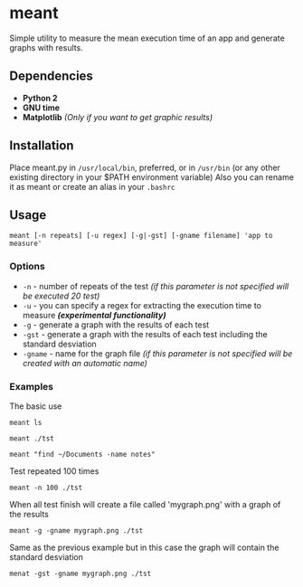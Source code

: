 meant
=====

Simple utility to measure the mean execution time of an app and generate graphs with results.


Dependencies
------------
  * **Python 2**
  * **GNU time**
  * **Matplotlib** *(Only if you want to get graphic results)*


Installation
------------
Place meant.py in `/usr/local/bin`, preferred, or in `/usr/bin` (or any other existing directory in your $PATH environment variable)
Also you can rename it as meant or create an alias in your `.bashrc`


Usage
-----

    meant [-n repeats] [-u regex] [-g|-gst] [-gname filename] 'app to measure'


### Options
  * `-n` - number of repeats of the test *(if this parameter is not specified will be executed 20 test)*
  * `-u` - you can specify a regex for extracting the execution time to measure ***(experimental functionality)***
  * `-g` - generate a graph with the results of each test
  * `-gst` - generate a graph with the results of each test including the standard desviation
  * `-gname` - name for the graph file *(if this parameter is not specified will be created with an automatic name)*

### Examples

The basic use

    meant ls

    meant ./tst

    meant "find ~/Documents -name notes"

Test repeated 100 times

    meant -n 100 ./tst

When all test finish will create a file called 'mygraph.png' with a graph of the results

    meant -g -gname mygraph.png ./tst

Same as the previous example but in this case the graph will contain the standard desviation

    menat -gst -gname mygraph.png ./tst
